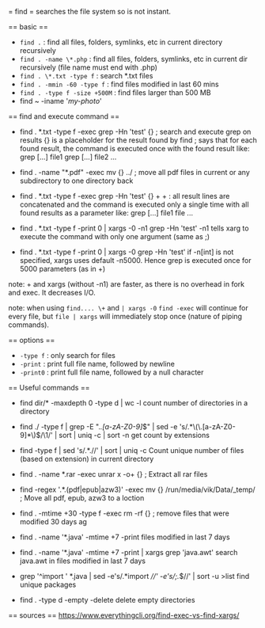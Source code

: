 = find =
searches the file system so is not instant.

== basic ==
* `find .` : find all files, folders, symlinks, etc in current directory recursively
* `find . -name \*.php` : find all files, folders, symlinks, etc in current dir recursively (file name must end with .php)
* `find . \*.txt -type f` : search *.txt files
* `find . -mmin -60 -type f` : find files modified in last 60 mins
* `find . -type f -size +500M` : find files larger than 500 MB
* find ~ -iname '*my-photo*'

== find and execute command ==
* find . \*.txt -type f -exec grep -Hn 'test' {} \;
search and execute grep on results
{} is a placeholder for the result found by find
\; says that for each found result, the command is executed once with the found result
like:
grep [...] file1
grep [...] file2
...

* find . -name "*.pdf" -exec mv {} ../ \;
move all pdf files in current or any subdirectory to one directory back

* find . \*.txt -type f -exec grep -Hn 'test' {} \+
\+ : all result lines are concatenated and the command is executed only a single time with all found results as a parameter
like:
grep [...] file1 file ...

* find . \*.txt -type f -print 0 | xargs -0 -n1 grep -Hn 'test'
-n1 tells xarg to execute the command with only one argument (same as \;)
* find . \*.txt -type f -print 0 | xargs -0 grep -Hn 'test'
if -n[int] is not specified, xargs uses default -n5000. Hence grep is executed once for 5000 parameters (as in \+)

note: + and xargs (without -n1) are faster, as there is no overhead in fork and exec. It decreases I/O.

note: when using `find.... \+` and `| xargs -0` `find -exec` will continue for every file, but `file | xargs` will immediately stop once (nature of piping commands).


== options ==
* `-type f` : only search for files
* `-print` : print full file name, followed by newline
* `-print0` : print full file name, followed by a null character

== Useful commands ==
* find dir/* -maxdepth 0 -type d | wc -l
count number of directories in a directory
* find ./ -type f | grep -E ".*\.[a-zA-Z0-9]*$" | sed -e 's/.*\(\.[a-zA-Z0-9]*\)$/\1/' | sort | uniq -c | sort -n
get count by extensions

* find -type f | sed 's/.*\.//' | sort | uniq -c
Count unique number of files (based on extension) in current directory

* find . -name *.rar -exec unrar x -o+ {} \;
Extract all rar files

* find -regex '.*\.\(pdf\|epub\|azw3\)' -exec mv {} /run/media/vik/Data/_temp/ \;
Move all pdf, epub, azw3 to a loction

* find . -mtime +30 -type f -exec rm -rf {} \;
remove files that were modified 30 days ag

* find . -name '*.java' -mtime +7 -print
files modified in last 7 days

* find . -name '*.java' -mtime +7 -print | xargs grep 'java.awt'
search java.awt in files modified in last 7 days

*   grep '^import ' *.java | sed -e's/.*import  *//' -e's/;.*$//' | sort -u >list
find unique packages

* find . -type d -empty -delete
delete empty directories

== sources ==
https://www.everythingcli.org/find-exec-vs-find-xargs/
